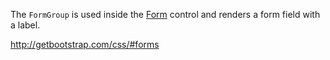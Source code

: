 The `FormGroup` is used inside the [Form](/docs/controls/bootstrap/Form/{branch}) control and renders a form field with a label.

<http://getbootstrap.com/css/#forms>